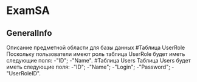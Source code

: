 # ExamSA
## GeneralInfo
Описание предметной области для базы данных
#Таблица UserRole
Поскольку пользователи имеют роль таблица UserRole будет иметь следующие поля:
-"ID";
-"Name".
#Таблица Users
Таблица Users будет иметь следующие поля:
-"ID";
-"Name";
-"Login";
-"Password";
-"UserRoleID".
